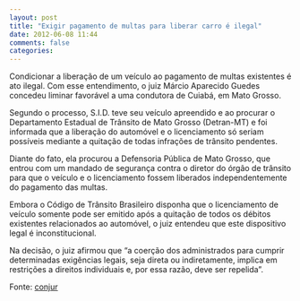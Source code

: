 ```yaml
---
layout: post
title: "Exigir pagamento de multas para liberar carro é ilegal"
date: 2012-06-08 11:44
comments: false
categories:
---
```


Condicionar a liberação de um veículo ao pagamento de multas existentes é ato ilegal. Com esse entendimento, o juiz Márcio Aparecido Guedes concedeu liminar favorável a uma condutora de Cuiabá, em Mato Grosso.

Segundo o processo, S.I.D. teve seu veículo apreendido e ao procurar o Departamento Estadual de Trânsito de Mato Grosso (Detran-MT) e foi informada que a liberação do automóvel e o licenciamento só seriam possíveis mediante a quitação de todas infrações de trânsito pendentes.

Diante do fato, ela procurou a Defensoria Pública de Mato Grosso, que entrou com um mandado de segurança contra o diretor do órgão de trânsito para que o veículo e o licenciamento fossem liberados independentemente do pagamento das multas.

Embora o Código de Trânsito Brasileiro disponha que o licenciamento de veículo somente pode ser emitido após a quitação de todos os débitos existentes relacionados ao automóvel, o juiz entendeu que este dispositivo legal é inconstitucional.

Na decisão, o juiz afirmou que “a coerção dos administrados para cumprir determinadas exigências legais, seja direta ou indiretamente, implica em restrições a direitos individuais e, por essa razão, deve ser repelida”.

Fonte: [conjur](http://www.conjur.com.br/2012-jun-05/condicionar-liberacao-carro-pagamento-multa-atrasada-ilegal)
